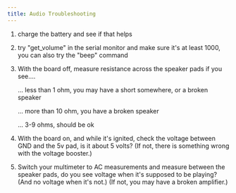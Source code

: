 ```yaml
---
title: Audio Troubleshooting
---
```

1. charge the battery and see if that helps
2. try "get_volume" in the serial monitor and make sure it's at least 1000, you can also try the "beep" command
3. With the board off, measure resistance across the speaker pads if you see....

     ... less than 1 ohm, you may have a short somewhere, or a broken speaker

     ... more than 10 ohm, you have a broken speaker

     ... 3-9 ohms, should be ok
4. With the board on, and while it's ignited, check the voltage between GND and the 5v pad, is it about 5 volts?  (If not, there is something wrong with the voltage booster.)
5. Switch your multimeter to AC measurements and measure between the speaker pads, do you see voltage when it's supposed to be playing? (And no voltage when it's not.) (If not, you may have a broken amplifier.)
